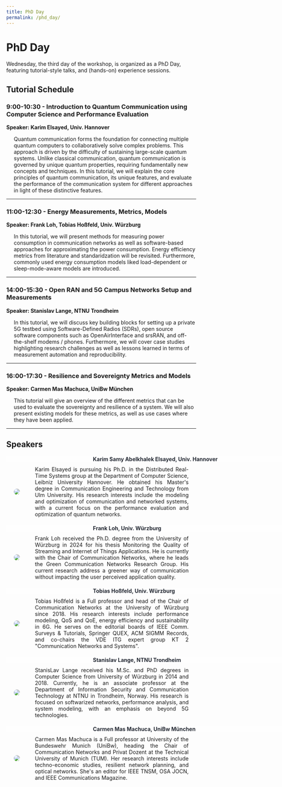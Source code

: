 ```yaml
---
title: PhD Day
permalink: /phd_day/
---
```


<style>
 .content-container {
    display: flex;
    flex-direction: column;
}

.content-block {
    display: flex;
    align-items: center;
    margin-bottom: 20px;
}

.content-block .text {
    flex: 1;
    padding: 0 20px;
    text-align: justify;
}

.content-block img {
    max-width: 20%; 
    border-radius: 10px;
    display: inline-block;
    margin: 0px 20px 0px 20px
}

.content-block .left {
    order: 0;
}

.content-block .right {
    order: 1;
}
</style>

# PhD Day

Wednesday, the third day of the workshop, is organized as a PhD Day, featuring tutorial-style talks, and (hands-on) experience sessions. 

## Tutorial Schedule
### 9:00-10:30 - Introduction to Quantum Communication using Computer Science and Performance Evaluation
**Speaker: Karim Elsayed, Univ. Hannover**

<div style="margin-left: 20px;">
Quantum communication forms the foundation for connecting multiple quantum computers to collaboratively solve complex problems. This approach is driven by the difficulty of sustaining large-scale quantum systems. Unlike classical communication, quantum communication is governed by unique quantum properties, requiring fundamentally new concepts and techniques. In this tutorial, we will explain the core principles of quantum communication, its unique features, and evaluate the performance of the communication system for different approaches in light of these distinctive features.
</div>

***

### 11:00-12:30 - Energy Measurements, Metrics, Models
**Speaker: Frank Loh, Tobias Hoßfeld, Univ. Würzburg**

<div style="margin-left: 20px;">
In this tutorial, we will present methods for measuring power consumption in communication networks as well as software-based approaches for approximating the power consumption. Energy efficiency metrics from literature and standaridzation will be revisited. Furthermore, commonly used energy consumption models liked load-dependent or sleep-mode-aware models are introduced.
</div>

***

### 14:00-15:30 - Open RAN and 5G Campus Networks Setup and Measurements
**Speaker: Stanislav Lange, NTNU Trondheim**


<div style="margin-left: 20px;">
In this tutorial, we will discuss key building blocks for setting up a private 5G testbed using Software-Defined Radios (SDRs), open source software components such as OpenAirInterface and srsRAN, and off-the-shelf modems / phones. Furthermore, we will cover case studies highlighting research challenges as well as lessons learned in terms of measurement automation and reproducibility. 
</div>

***

### 16:00-17:30 - Resilience and Sovereignty Metrics and Models
**Speaker: Carmen Mas Machuca, UniBw München**

<div style="margin-left: 20px;">
This tutorial will give an overview of the different metrics that can be used to evaluate the sovereignty and resilience of a system. We will also present existing models for these metrics, as well as use cases where they have been applied. 
</div>

***

## Speakers

<div class="content-container">
 <div style="width:100%; background-color: #FEFEFE; color: #252A34; font-weight: bold; margin-bottom: 10px; padding-left: 230px;">Karim Samy Abelkhalek Elsayed, Univ. Hannover</div>
 <div class="content-block">
  <img src="{{ '/assets/images/Karim_Samy_Abelkhalek_Elsayed.jpg' | relative_url }}" style=" background-color:white" class="image left" >
  <div class="text">
    Karim Elsayed is pursuing his Ph.D. in the Distributed Real-Time Systems group at the Department of Computer Science, Leibniz University Hannover. He obtained his Master's degree in Communication Engineering and Technology from Ulm University. His research interests include the modeling and optimization of communication and networked systems, with a current focus on the performance evaluation and optimization of quantum networks. 
  </div>
 </div>
</div>

 <div style="width:100%; background-color: #FEFEFE; color: #252A34; font-weight: bold; margin-bottom: 10px; padding-left: 230px;">Frank Loh, Univ. Würzburg</div>
 <div class="content-block">
   <img src="{{ '/assets/images/loh.jpg' | relative_url }}"  >
   <div class="text">
    Frank Loh received the Ph.D. degree from the University of Würzburg in 2024 for his thesis Monitoring the Quality of Streaming and Internet of Things Applications. He is currently with the Chair of Communication Networks, where he leads the Green Communication Networks Research Group. His current research address a greener way of communication without impacting the user perceived application quality.
   </div>
 </div>
 
 <div style="width:100%; background-color: #FEFEFE; color: #252A34; font-weight: bold; margin-bottom: 10px; padding-left: 230px;">Tobias Hoßfeld, Univ. Würzburg</div>
 <div class="content-block">
  <img src="{{ '/assets/images/hossfeld.jpg' | relative_url }}" >
  <div class="text">
    Tobias Hoßfeld is a Full professor and head of the Chair of Communication Networks at the University of Würzburg since 2018. His research interests include performance modeling, QoS and QoE, energy efficiency and sustainability in 6G. He serves on the editorial boards of IEEE Comm. Surveys & Tutorials, Springer QUEX, ACM SIGMM Records, and co-chairs the VDE ITG expert group KT 2 "Communication Networks and Systems".  
  </div>
 </div>

  <div style="width:100%; background-color: #FEFEFE; color: #252A34; font-weight: bold; margin-bottom: 10px; padding-left: 230px;">Stanislav Lange, NTNU Trondheim</div>
 <div class="content-block">
  <img src="{{ '/assets/images/stas-profile-pic-512x512.jpg' | relative_url }}">
  <div class="text">
   StanisLav Lange received his M.Sc. and PhD degrees in Computer Science from University of Würzburg in 2014 and 2018. Currently, he is an associate professor at the Department of Information Security and Communication Technology at NTNU in Trondheim, Norway. His research is focused on softwarized networks, performance analysis, and system modeling, with an emphasis on beyond 5G technologies.
  </div>
 </div>

  <div style="width:100%; background-color: #FEFEFE; color: #252A34; font-weight: bold; margin-bottom: 10px; padding-left: 230px;">Carmen Mas Machuca, UniBw München</div>
  <div class="content-block">
  <img src="{{ '/assets/images/Carmen_Mas_Mucha.jpeg' | relative_url }}" >
  <div class="text">
    Carmen Mas Machuca is a Full professor at University of the Bundeswehr Munich (UniBw), heading the Chair of Communication Networks and Privat Dozent at the Technical University of Munich (TUM). Her research interests include techno-economic studies, resilient network planning, and optical networks. She's an editor for IEEE TNSM, OSA JOCN, and IEEE Communications Magazine.  
  </div>
 </div>
